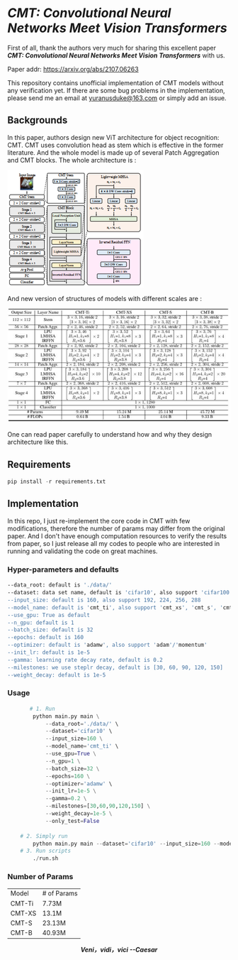 #  ***CMT: Convolutional Neural Networks Meet Vision Transformers***

First of all, thank the authors very much for sharing this excellent paper ***CMT: Convolutional Neural Networks Meet
Vision Transformers*** with us. 

Paper addr: https://arxiv.org/abs/2107.06263

This repository contains unofficial implementation of CMT models without any verification yet. If there are some bug problems in the 
implementation, please send me an email at yuranusduke@163.com or simply add an issue.

## Backgrounds
In this paper, authors design new ViT architecture for object recognition: CMT. CMT uses convolution head as stem
which is effective in the former literature. And the whole model is made up of several Patch Aggregation and CMT blocks.
The whole architecture is :

![img](./README/model.png)

And new version of structures of models with different scales are :

![img](./README/structure.jpg)

One can read paper carefully to understand how and why they design architecture like this.

## Requirements

```Python
pip install -r requirements.txt 
```

## Implementation

In this repo, I just re-implement the core code in CMT with few modifications,
therefore the number of params may differ from the original paper. And I don't have enough 
computation resources to verify the results from paper, so I just release all my codes to people 
who are interested in running and validating the code on great machines.

### Hyper-parameters and defaults
```bash
--data_root: default is './data/'
--dataset: data set name, default is 'cifar10', also support 'cifar100' and 'imagenet'(which we don't experiment due to limited computation) and 'tiny_imagenet' and 'flowers', also 'cars'
--input_size: default is 160, also support 192, 224, 256, 288
--model_name: default is 'cmt_ti', also support 'cmt_xs', 'cmt_s', 'cmt_b'
--use_gpu: True as default
--n_gpu: default is 1
--batch_size: default is 32
--epochs: default is 160
--optimizer: default is 'adamw', also support 'adam'/'momentum'
--init_lr: default is 1e-5
--gamma: learning rate decay rate, default is 0.2
--milestones: we use steplr decay, default is [30, 60, 90, 120, 150]
--weight_decay: default is 1e-5
```

### Usage

```python
       # 1. Run 
        python main.py main \
            --data_root='./data/' \
            --dataset='cifar10' \
            --input_size=160 \
            --model_name='cmt_ti' \
            --use_gpu=True \
            --n_gpu=1 \
            --batch_size=32 \
            --epochs=160 \
            --optimizer='adamw' \
            --init_lr=1e-5 \
            --gamma=0.2 \
            --milestones=[30,60,90,120,150] \
            --weight_decay=1e-5 \
            --only_test=False

    # 2. Simply run
        python main.py main --dataset='cifar10' --input_size=160 --model_name='cmt_ti' --batch_size=32 --epochs=160  --only_test=False
    # 3. Run scripts
        ./run.sh
```

### Number of Params

<table>
    <tr>
        <td>Model</td>
        <td># of Params</td>
    </tr>
    <tr>
        <td rowspan="1">CMT-Ti</td>
        <td>7.73M</td>
    </tr>
    <tr>
        <td rowspan="1">CMT-XS</td>
        <td>13.1M</td>
    </tr>
    <tr>
        <td rowspan="1">CMT-S</td>
        <td>23.13M</td>
    </tr>
    <tr>
        <td rowspan="1">CMT-B</td>
        <td>40.93M</td>
    </tr>
</table>

***<center>Veni，vidi，vici --Caesar</center>***
